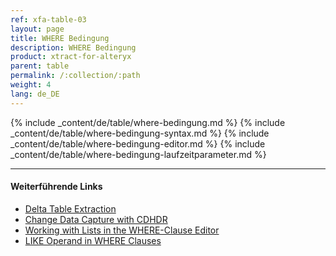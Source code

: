 ```yaml
---
ref: xfa-table-03
layout: page
title: WHERE Bedingung
description: WHERE Bedingung
product: xtract-for-alteryx
parent: table
permalink: /:collection/:path
weight: 4
lang: de_DE
---
```


{% include _content/de/table/where-bedingung.md %}
{% include _content/de/table/where-bedingung-syntax.md  %}
{% include _content/de/table/where-bedingung-editor.md  %}
{% include _content/de/table/where-bedingung-laufzeitparameter.md %}

**** 
#### Weiterführende Links
- [Delta Table Extraction](https://kb.theobald-software.com/tables/delta-table-extraction)
- [Change Data Capture with CDHDR](https://kb.theobald-software.com/tables/change-data-capture-with-cdhdr)
- [Working with Lists in the WHERE-Clause Editor](https://kb.theobald-software.com/tables/where-clause-editor-lists)
- [LIKE Operand in WHERE Clauses](https://kb.theobald-software.com/tables/working-with-like-operand-where-clause)